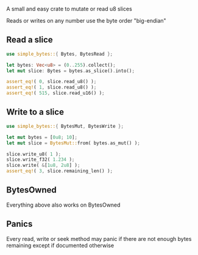 A small and easy crate to mutate or read u8 slices

Reads or writes on any number use the byte order "big-endian"

## Read a slice

```rust
use simple_bytes::{ Bytes, BytesRead };

let bytes: Vec<u8> = (0..255).collect();
let mut slice: Bytes = bytes.as_slice().into();

assert_eq!( 0, slice.read_u8() );
assert_eq!( 1, slice.read_u8() );
assert_eq!( 515, slice.read_u16() );
```

## Write to a slice

```rust
use simple_bytes::{ BytesMut, BytesWrite };

let mut bytes = [0u8; 10];
let mut slice = BytesMut::from( bytes.as_mut() );

slice.write_u8( 1 );
slice.write_f32( 1.234 );
slice.write( &[1u8, 2u8] );
assert_eq!( 3, slice.remaining_len() );
```

## BytesOwned

Everything above also works on BytesOwned

## Panics

Every read, write or seek method may panic if there are not enough bytes remaining
except if documented otherwise